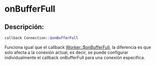 # onBufferFull
## Descripción:
```php
callback Connection::$onBufferFull
```

Funciona igual que el callback [Worker::$onBufferFull](../worker/on-buffer-full.md), la diferencia es que solo afecta a la conexión actual, es decir, se puede configurar individualmente el callback onBufferFull para una conexión específica.
